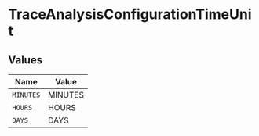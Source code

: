 # TraceAnalysisConfigurationTimeUnit


## Values

| Name      | Value     |
| --------- | --------- |
| `MINUTES` | MINUTES   |
| `HOURS`   | HOURS     |
| `DAYS`    | DAYS      |